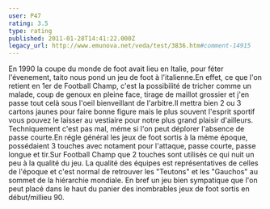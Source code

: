 ```yaml
---
user: P47
rating: 3.5
type: rating
published: 2011-01-28T14:41:22.000Z
legacy_url: http://www.emunova.net/veda/test/3836.htm#comment-14915
---
```

En 1990 la coupe du monde de foot avait lieu en Italie, pour féter l'évenement, taito nous pond un jeu de foot à l'italienne.En effet, ce que l'on retient en 1er de Football Champ, c'est la possibilité de tricher comme un malade, coup de genoux en pleine face, tirage de maillot grossier et j'en passe tout celà sous l'oeil bienveillant de l'arbitre.Il mettra bien 2 ou 3 cartons jaunes pour faire bonne figure mais le plus souvent l'esprit sportif vous pouvez le laisser au vestiaire pour notre plus grand plaisir d'ailleurs.
Techniquement c'est pas mal, méme si l'on peut déplorer l'absence de passe courte.En régle général les jeux de foot sortis à la méme époque, possédaient 3 touches avec notament pour l'attaque, passe courte, passe longue et tir.Sur Football Champ que 2 touches sont utilisés ce qui nuit un peu à la qualité du jeu.
La qualité des équipes est représentatives de celles de l'époque et c'est normal de retrouver les "Teutons" et les "Gauchos" au sommet de la hiérarchie mondiale.
En bref un jeu bien sympatique que l'on peut placé dans le haut du panier des inombrables jeux de foot sortis en début/millieu 90\.